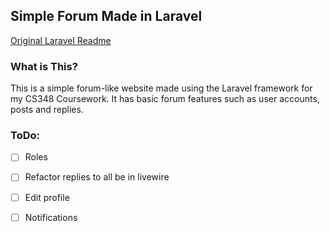 ## Simple Forum Made in Laravel
[Original Laravel Readme](https://github.com/james-w1/cs348-coursework/blob/main/README.md.laravel)
### What is This?
This is a simple forum-like website made using the Laravel framework for my CS348 Coursework. It has basic forum features such as user accounts, posts and replies.
### ToDo:
- [ ] Roles
- [ ] Refactor replies to all be in livewire
- [ ] Edit profile 
- [ ] Notifications

